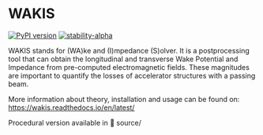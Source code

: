 WAKIS
===

[![PyPI version](https://badge.fury.io/py/wakis.svg)](https://badge.fury.io/py/wakis)
[![stability-alpha](https://img.shields.io/badge/stability-alpha-f4d03f.svg)](https://github.com/mkenney/software-guides/blob/master/STABILITY-BADGES.md#alpha)

WAKIS stands for (WA)ke and (I)mpedance (S)olver. It is a postprocessing tool that can obtain the longitudinal and transverse Wake Potential and Impedance from pre-computed electromagnetic fields. These magnitudes are important to quantify the losses of accelerator structures with a passing beam. 

More information about theory, installation and usage can be found on: https://wakis.readthedocs.io/en/latest/

Procedural version available in :file_folder: source/

